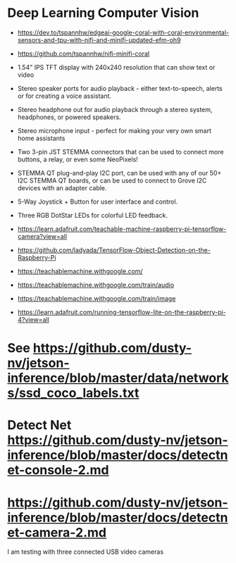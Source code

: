 #
# Deep Learning Computer Vision

* https://dev.to/tspannhw/edgeai-google-coral-with-coral-environmental-sensors-and-tpu-with-nifi-and-minifi-updated-efm-oh9
* https://github.com/tspannhw/nifi-minifi-coral


* 1.54" IPS TFT display with 240x240 resolution that can show text or video
* Stereo speaker ports for audio playback - either text-to-speech, alerts or for creating a voice assistant.
* Stereo headphone out for audio playback through a stereo system, headphones, or powered speakers.
* Stereo microphone input - perfect for making your very own smart home assistants
* Two 3-pin JST STEMMA connectors that can be used to connect more buttons, a relay, or even some NeoPixels!
* STEMMA QT plug-and-play I2C port, can be used with any of our 50+ I2C STEMMA QT boards, or can be used to connect to Grove I2C devices with an adapter cable.
* 5-Way Joystick + Button for user interface and control.
* Three RGB DotStar LEDs for colorful LED feedback.


* https://learn.adafruit.com/teachable-machine-raspberry-pi-tensorflow-camera?view=all
* https://github.com/ladyada/TensorFlow-Object-Detection-on-the-Raspberry-Pi
* https://teachablemachine.withgoogle.com/
* https://teachablemachine.withgoogle.com/train/audio
* https://teachablemachine.withgoogle.com/train/image
* https://learn.adafruit.com/running-tensorflow-lite-on-the-raspberry-pi-4?view=all


# See https://github.com/dusty-nv/jetson-inference/blob/master/data/networks/ssd_coco_labels.txt
# Detect Net https://github.com/dusty-nv/jetson-inference/blob/master/docs/detectnet-console-2.md
# https://github.com/dusty-nv/jetson-inference/blob/master/docs/detectnet-camera-2.md

I am testing with three connected USB video cameras
